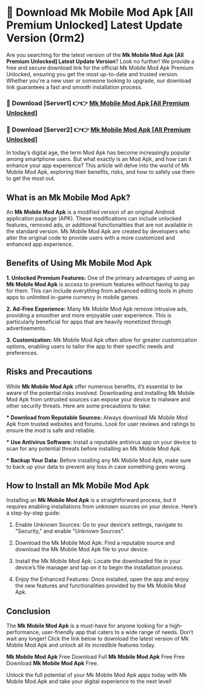 # 🤖 Download Mk Mobile Mod Apk [All Premium Unlocked] Latest Update Version (0rm2)

Are you searching for the latest version of the <strong>Mk Mobile Mod Apk [All Premium Unlocked] Latest Update Version</strong>? Look no further! We provide a free and secure download link for the official Mk Mobile Mod Apk Premium Unlocked, ensuring you get the most up-to-date and trusted version. Whether you're a new user or someone looking to upgrade, our download link guarantees a fast and smooth installation process.


<h3>📌 Download [Server1] 👉👉 <a href="https://hapymods.com?title=Mk+Mobile+Mod+Apk&ref=3B1">Mk Mobile Mod Apk [All Premium Unlocked]</a></h3>

<h3>📌 Download [Server2] 👉👉 <a href="https://hapymods.com?title=Mk+Mobile+Mod+Apk&ref=3B1">Mk Mobile Mod Apk [All Premium Unlocked]</a></h3>


In today’s digital age, the term Mod Apk has become increasingly popular among smartphone users. But what exactly is an Mod Apk, and how can it enhance your app experience? This article will delve into the world of Mk Mobile Mod Apk, exploring their benefits, risks, and how to safely use them to get the most out.


<h2>What is an Mk Mobile Mod Apk?</h2>

An <strong>Mk Mobile Mod Apk</strong> is a modified version of an original Android application package (APK). These modifications can include unlocked features, removed ads, or additional functionalities that are not available in the standard version. Mk Mobile Mod Apk are created by developers who alter the original code to provide users with a more customized and enhanced app experience.


<h2>Benefits of Using Mk Mobile Mod Apk</h2>

<strong> 1. Unlocked Premium Features:</strong> One of the primary advantages of using an <strong>Mk Mobile Mod Apk</strong> is access to premium features without having to pay for them. This can include everything from advanced editing tools in photo apps to unlimited in-game currency in mobile games.

<strong> 2. Ad-Free Experience:</strong> Many Mk Mobile Mod Apk remove intrusive ads, providing a smoother and more enjoyable user experience. This is particularly beneficial for apps that are heavily monetized through advertisements.

<strong> 3. Customization:</strong> Mk Mobile Mod Apk often allow for greater customization options, enabling users to tailor the app to their specific needs and preferences.


<h2>Risks and Precautions</h2>

While <strong>Mk Mobile Mod Apk</strong> offer numerous benefits, it’s essential to be aware of the potential risks involved. Downloading and installing Mk Mobile Mod Apk from untrusted sources can expose your device to malware and other security threats. Here are some precautions to take:

<strong> * Download from Reputable Sources:</strong> Always download Mk Mobile Mod Apk from trusted websites and forums. Look for user reviews and ratings to ensure the mod is safe and reliable.

<strong> * Use Antivirus Software:</strong> Install a reputable antivirus app on your device to scan for any potential threats before installing an Mk Mobile Mod Apk.

<strong> * Backup Your Data:</strong> Before installing any Mk Mobile Mod Apk, make sure to back up your data to prevent any loss in case something goes wrong.


<h2>How to Install an Mk Mobile Mod Apk</h2>

Installing an <strong>Mk Mobile Mod Apk</strong> is a straightforward process, but it requires enabling installations from unknown sources on your device. Here’s a step-by-step guide:

 1. Enable Unknown Sources: Go to your device’s settings, navigate to "Security," and enable "Unknown Sources".

 2. Download the Mk Mobile Mod Apk: Find a reputable source and download the Mk Mobile Mod Apk file to your device.

 3. Install the Mk Mobile Mod Apk: Locate the downloaded file in your device’s file manager and tap on it to begin the installation process.

 4. Enjoy the Enhanced Features: Once installed, open the app and enjoy the new features and functionalities provided by the Mk Mobile Mod Apk.


<h2><strong>Conclusion</strong></h2>

The <strong>Mk Mobile Mod Apk</strong> is a must-have for anyone looking for a high-performance, user-friendly app that caters to a wide range of needs. Don’t wait any longer! Click the link below to download the latest version of Mk Mobile Mod Apk and unlock all its incredible features today.

<strong>Mk Mobile Mod Apk</strong> Free Download Full <strong>Mk Mobile Mod Apk</strong> Free Free Download <strong>Mk Mobile Mod Apk</strong> Free.

Unlock the full potential of your Mk Mobile Mod Apk apps today with Mk Mobile Mod Apk and take your digital experience to the next level!